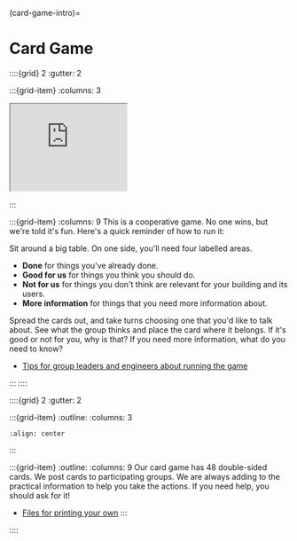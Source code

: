 (card-game-intro)=
# Card Game  



::::{grid} 2
:gutter: 2

:::{grid-item}
:columns: 3

<iframe width="210" height="157"
src="https://www.youtube.com/embed/dBEl7wL_xAA">
</iframe>

<!-- ```{image} /images/card-game/card-sorting-2-cropped-to-be-unidentifiable.jpg 
:align: center
``` -->
:::

:::{grid-item}
:columns: 9
This is a cooperative game.  No one wins, but we're told it's fun.  Here's a quick reminder of how to run it:

Sit around a big table.  On one side, you'll need four labelled areas.

- **Done** for things you've already done.
- **Good for us** for things you think you should do.
- **Not for us** for things you don't think are relevant for your building and its users.
- **More information** for things that you need more information about.

Spread the cards out, and take turns choosing one that you'd like to talk about.  See what the group thinks and place the card where it belongs.  If it's good  or not for you, why is that?  If you need more information, what do you need to know?

- [Tips for group leaders and engineers about running the game](card-game-tips)

:::
::::


::::{grid} 2
:gutter: 2


:::{grid-item}
:outline: 
:columns: 3
```{image} /images/card-game/sample-card-v2.png
:align: center
```
:::


:::{grid-item}
:outline: 
:columns: 9
Our card game has 48 double-sided cards.  We post cards to participating groups.  We are always adding to the practical information to help you take the actions.  If you need help, you should ask for it!  

- [Files for printing your own](https://drive.google.com/drive/folders/13efGHuvEN5zjEnxEG1RfoJ39EvKoDLig) 
:::

::::



